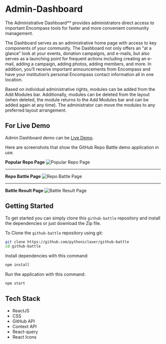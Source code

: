 # Admin-Dashboard


The Administrative Dashboard** provides administrators direct access to important Encompass tools for faster and more convenient community management.


The Dashboard serves as an administrative home page with access to key components of your community. The Dashboard not only offers an “at a glance” look at your events, donation campaigns, and e-mails, but also serves as a launching point for frequent actions including creating an e-mail, adding a campaign, adding photos, adding members, and more. In addition, you’ll receive important announcements from Encompass and have your institution’s personal Encompass contact information all in one location.

Based on individual administrative rights, modules can be added from the Add Modules bar. Additionally, modules can be deleted from the layout (when deleted, the module returns to the Add Modules bar and can be added again at any time). The administrator can move the modules to any preferred layout arrangement.



## For Live Demo 
Admin Dashboard demo can be [Live Demo](https://pythonichub-admin-dashboard.vercel.app/).


Here are screenshots that show the GitHub Repo Battle demo application in use.

**Popular Repo Page**
<img src="./src/asset/Screenshot (277).png" alt="Popular Repo Page" title="Popular Repo Page">

---

**Repo Battle Page**
<img src="./src/asset/Screenshot (278).png" alt="Repo Battle Page" title="Repo Battle Page">

---

**Battle Result Page**
<img src="./src/asset/Screenshot (279).png" alt="Battle Result Page" title="Battle Result Page">




## Getting Started
To get started  you can simply clone this `github-battle` repository and install the dependencies or just download the Zip file.

To Clone the `github-battle` repository using git:

```bash
git clone https://github.com/pythoniclaver/github-battle
cd github-battle
```

Install dependencies with this command:
```bash
npm install
```

Run the application with this command:
```bash
npm start
```

## Tech Stack
* ReactJS
* CSS
* GitHub API
* Context API
* React-query
* React Icons


